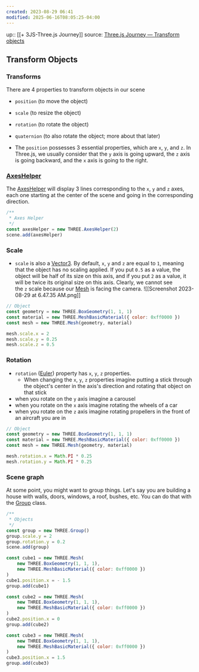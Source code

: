 ```yaml
---
created: 2023-08-29 06:41
modified: 2025-06-16T08:05:25-04:00
---
```

up:: [[+ 3JS-Three.js Journey]]
source: [Three.js Journey — Transform objects](https://threejs-journey.com/lessons/transform-objects)

## Transform Objects

### Transforms
There are 4 properties to transform objects in our scene
- `position` (to move the object)
- `scale` (to resize the object)
- `rotation` (to rotate the object)
- `quaternion` (to also rotate the object; more about that later)

- The `position` possesses 3 essential properties, which are `x`, `y`, and `z`. In Three.js, we usually consider that the `y` axis is going upward, the `z` axis is going backward, and the `x` axis is going to the right.
### [AxesHelper](https://threejs.org/docs/#api/en/helpers/AxesHelper)
The [AxesHelper](https://threejs.org/docs/#api/en/helpers/AxesHelper) will display 3 lines corresponding to the `x`, `y` and `z` axes, each one starting at the center of the scene and going in the corresponding direction.
```javascript
/**
 * Axes Helper
 */
const axesHelper = new THREE.AxesHelper(2)
scene.add(axesHelper)
```
### Scale
- `scale` is also a [Vector3](https://threejs.org/docs/#api/en/math/Vector3). By default, `x`, `y` and `z` are equal to `1`, meaning that the object has no scaling applied. If you put `0.5` as a value, the object will be half of its size on this axis, and if you put `2` as a value, it will be twice its original size on this axis. Clearly, we cannot see the `z` scale because our [Mesh](https://threejs.org/docs/#api/en/objects/Mesh) is facing the camera.
![[Screenshot 2023-08-29 at 6.47.35 AM.png]]
```javascript
// Object
const geometry = new THREE.BoxGeometry(1, 1, 1)
const material = new THREE.MeshBasicMaterial({ color: 0xff0000 })
const mesh = new THREE.Mesh(geometry, material)

mesh.scale.x = 2
mesh.scale.y = 0.25
mesh.scale.z = 0.5
```
### Rotation
- `rotation` ([Euler](https://threejs.org/docs/index.html#api/en/math/Euler)) property has `x`, `y`, `z` properties.
	- When changing the  `x`, `y`, `z` properties imagine putting a stick through the object's center in the axis's direction and rotating that object on that stick
- when you rotate on the `y` axis imagine a carousel
- when you rotate on the `x` axis imagine rotating the wheels of a car
- when you rotate on the `z` axis imagine rotating propellers in the front of an aircraft you are in


```javascript
// Object
const geometry = new THREE.BoxGeometry(1, 1, 1)
const material = new THREE.MeshBasicMaterial({ color: 0xff0000 })
const mesh = new THREE.Mesh(geometry, material)

mesh.rotation.x = Math.PI * 0.25
mesh.rotation.y = Math.PI * 0.25

```


### Scene graph
At some point, you might want to group things. Let's say you are building a house with walls, doors, windows, a roof, bushes, etc.
You can do that with the [Group](https://threejs.org/docs/#api/en/objects/Group) class.


````javascript
/**
 * Objects
 */
const group = new THREE.Group()
group.scale.y = 2
group.rotation.y = 0.2
scene.add(group)

const cube1 = new THREE.Mesh(
    new THREE.BoxGeometry(1, 1, 1),
    new THREE.MeshBasicMaterial({ color: 0xff0000 })
)
cube1.position.x = - 1.5
group.add(cube1)

const cube2 = new THREE.Mesh(
    new THREE.BoxGeometry(1, 1, 1),
    new THREE.MeshBasicMaterial({ color: 0xff0000 })
)
cube2.position.x = 0
group.add(cube2)

const cube3 = new THREE.Mesh(
    new THREE.BoxGeometry(1, 1, 1),
    new THREE.MeshBasicMaterial({ color: 0xff0000 })
)
cube3.position.x = 1.5
group.add(cube3)
````

